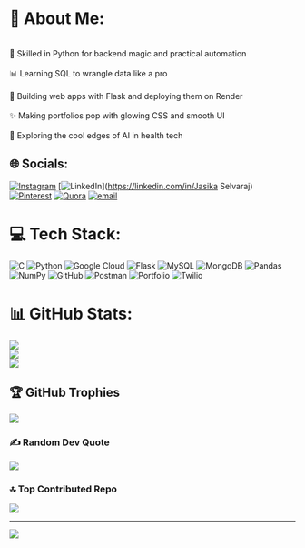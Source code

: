 # 💫 About Me:
<br>🐍 Skilled in Python for backend magic and practical automation<br><br>📊 Learning SQL to wrangle data like a pro<br><br>🍃 Building web apps with Flask and deploying them on Render<br><br>✨ Making portfolios pop with glowing CSS and smooth UI<br><br>🤖 Exploring the cool edges of AI in health tech


## 🌐 Socials:
[![Instagram](https://img.shields.io/badge/Instagram-%23E4405F.svg?logo=Instagram&logoColor=white)](https://instagram.com/Gratified_sole) [![LinkedIn](https://img.shields.io/badge/LinkedIn-%230077B5.svg?logo=linkedin&logoColor=white)](https://linkedin.com/in/Jasika Selvaraj) [![Pinterest](https://img.shields.io/badge/Pinterest-%23E60023.svg?logo=Pinterest&logoColor=white)](https://pinterest.com/Jasi) [![Quora](https://img.shields.io/badge/Quora-%23B92B27.svg?logo=Quora&logoColor=white)](https://quora.com/profile/Jasi) [![email](https://img.shields.io/badge/Email-D14836?logo=gmail&logoColor=white)](mailto:jasiraj815@gmail.com) 

# 💻 Tech Stack:
![C](https://img.shields.io/badge/c-%2300599C.svg?style=for-the-badge&logo=c&logoColor=white) ![Python](https://img.shields.io/badge/python-3670A0?style=for-the-badge&logo=python&logoColor=ffdd54) ![Google Cloud](https://img.shields.io/badge/GoogleCloud-%234285F4.svg?style=for-the-badge&logo=google-cloud&logoColor=white) ![Flask](https://img.shields.io/badge/flask-%23000.svg?style=for-the-badge&logo=flask&logoColor=white) ![MySQL](https://img.shields.io/badge/mysql-4479A1.svg?style=for-the-badge&logo=mysql&logoColor=white) ![MongoDB](https://img.shields.io/badge/MongoDB-%234ea94b.svg?style=for-the-badge&logo=mongodb&logoColor=white) ![Pandas](https://img.shields.io/badge/pandas-%23150458.svg?style=for-the-badge&logo=pandas&logoColor=white) ![NumPy](https://img.shields.io/badge/numpy-%23013243.svg?style=for-the-badge&logo=numpy&logoColor=white) ![GitHub](https://img.shields.io/badge/github-%23121011.svg?style=for-the-badge&logo=github&logoColor=white) ![Postman](https://img.shields.io/badge/Postman-FF6C37?style=for-the-badge&logo=postman&logoColor=white) ![Portfolio](https://img.shields.io/badge/Portfolio-%23000000.svg?style=for-the-badge&logo=firefox&logoColor=#FF7139) ![Twilio](https://img.shields.io/badge/Twilio-F22F46?style=for-the-badge&logo=Twilio&logoColor=white)
# 📊 GitHub Stats:
![](https://github-readme-stats.vercel.app/api?username=Gratitude-jas&theme=dark&hide_border=false&include_all_commits=true&count_private=false)<br/>
![](https://nirzak-streak-stats.vercel.app/?user=Gratitude-jas&theme=dark&hide_border=false)<br/>
![](https://github-readme-stats.vercel.app/api/top-langs/?username=Gratitude-jas&theme=dark&hide_border=false&include_all_commits=true&count_private=false&layout=compact)

## 🏆 GitHub Trophies
![](https://github-profile-trophy.vercel.app/?username=Gratitude-jas&theme=radical&no-frame=false&no-bg=false&margin-w=4)

### ✍️ Random Dev Quote
![](https://quotes-github-readme.vercel.app/api?type=horizontal&theme=radical)

### 🔝 Top Contributed Repo
![](https://github-contributor-stats.vercel.app/api?username=Gratitude-jas&limit=5&theme=dark&combine_all_yearly_contributions=true)

---
[![](https://visitcount.itsvg.in/api?id=Gratitude-jas&icon=2&color=0)](https://visitcount.itsvg.in)

<!-- Proudly created with GPRM ( https://gprm.itsvg.in ) -->
